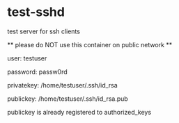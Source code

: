 # test-sshd
test server for ssh clients

** please do NOT use this container on public network **

user: testuser

password: passw0rd

privatekey: /home/testuser/.ssh/id_rsa

publickey: /home/testuser/.ssh/id_rsa.pub



publickey is already registered to authorized_keys
